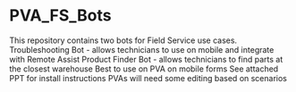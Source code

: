 # PVA_FS_Bots
This repository contains two bots for Field Service use cases. 
Troubleshooting Bot - allows technicians to use on mobile and integrate with Remote Assist
Product Finder Bot - allows technicians to find parts at the closest warehouse 
Best to use on PVA on mobile forms 
See attached PPT for install instructions
PVAs will need some editing based on scenarios 
